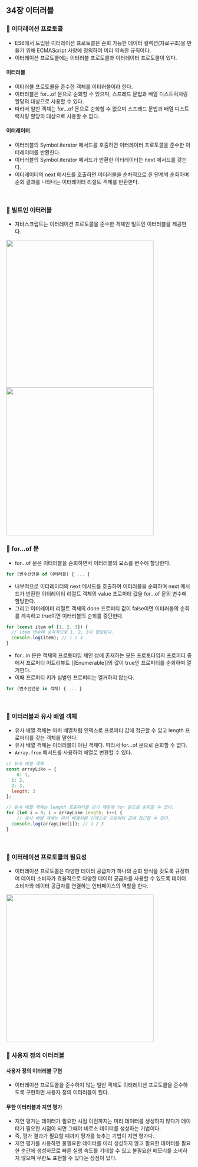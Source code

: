 ## 34장 이터러블

### 📌 이터레이션 프로토콜
- ES6에서 도입된 이터레이션 프로토콜은 순회 가능한 데이터 컬렉션(자료구조)을 만들기 위해 ECMAScript 사양에 정의하여 미리 약속한 규칙이다.
- 이터레이션 프로토콜에는 이터러블 프로토콜과 이터레이터 프로토콜이 있다.

#### 이터러블
- 이터러블 프로토콜을 준수한 객체를 이터러블이라 한다.
- 이터러블은 for...of 문으로 순회할 수 있으며, 스프레드 문법과 배열 디스트럭처링 할당의 대상으로 사용할 수 있다. 
- 따라서 일반 객체는 for...of 문으로 순회할 수 없으며 스프레드 문법과 배열 디스트럭처링 할당의 대상으로 사용할 수 없다.

#### 이터레이터
- 이터러블의 Symbol.iterator 메서드를 호출하면 이터레이터 프로토콜을 준수한 이터레이터를 반환한다.
- 이터러블의 Symbol.iterator 메서드가 반환한 이터레이터는 next 메서드를 갖는다. 
- 이터레이터의 next 메서드를 호출하면 이터러블을 순차적으로 한 단계씩 순회하며 순회 결과를 나타내는 이터레이터 리절트 객체를 반환한다.
<br>

### 📌 빌트인 이터러블
- 자바스크립트는 이터레이션 프로토콜을 준수한 객체인 빌트인 이터러블을 제공한다.
<img src="https://user-images.githubusercontent.com/89966610/182531236-24cc01a1-a680-4b2c-8fc6-5788d6e9861f.png" width=400px/>
<img src="https://user-images.githubusercontent.com/89966610/182531260-dfd2f0a6-e306-4aa5-9f3b-57876c2ebb68.png" width=400px/>
<br>

### 📌 for...of 문
- for...of 문은 이터러블을 순회하면서 이터러블의 요소를 변수에 할당한다.
```js
for (변수선언문 of 이터러블) { ... }
```
- 내부적으로 이터레이터의 next 메서드를 호출하여 이터러블을 순회하며 next 메서드가 반환한 이터레이터 리절트 객체의 value 프로퍼티 값을 for...of 문의 변수에 할당한다.
- 그리고 이터레이터 리절트 객체의 done 프로퍼티 값이 false이면 이터러블의 순회를 계속하고 true이면 이터러블의 순회를 중단한다.
```js
for (const item of [1, 2, 3]) {
  // item 변수에 순차적으로 1, 2, 3이 할당된다.
  console.log(item); // 1 2 3
}
```
- for...in 문은 객체의 프로토타입 체인 상에 존재하는 모든 프로토타입의 프로퍼티 중에서 프로퍼티 어트리뷰트 [[Enumerable]]의 값이 true인 프로퍼티를 순회하며 열거한다.
- 이때 프로퍼티 키가 심벌인 프로퍼티는 열거하지 않는다. 
```js
for (변수선언문 in 객체) { ... }
```
<br>
  
### 📌 이터러블과 유사 배열 객체
- 유사 배열 객체는 마치 배열처럼 인덱스로 프로퍼티 값에 접근할 수 있고 length 프로퍼티를 갖는 객체를 말한다. 
- 유사 배열 객체는 이터러블이 아닌 객체다. 따라서 for...of 문으로 순회할 수 없다.
- `Array.from` 메서드를 사용하여 배열로 변환할 수 있다.
```js
// 유사 배열 객체
const arrayLike = {
	0: 1,
  1: 2,
  2: 3,
  length: 3
};

// 유사 배열 객체는 length 프로퍼티를 갖기 때문에 for 문으로 순회할 수 있다.
for (let i = 0; i < arrayLike.length; i++) {
	// 유사 배열 객체는 마치 배열처럼 인덱스로 프로퍼티 값에 접근할 수 있다.
  console.log(arrayLike[i]); // 1 2 3
}
```
<br>
  
### 📌 이터레이션 프로토콜의 필요성
- 이터레이션 프로토콜은 다양한 데이터 공급자가 하나의 순회 방식을 갖도록 규정하여 데이터 소비자가 효율적으로 다양한 데이터 공급자를 사용할 수 있도록 데이터 소비자와 데이터 공급자를 연결하는 인터페이스의 역할을 한다. 
<img src="https://user-images.githubusercontent.com/89966610/182533094-411b8c54-0b8a-4f90-8c87-9f874f74f542.png" width=400px />
<br>
  
### 📌 사용자 정의 이터러블
#### 사용자 정의 이터러블 구현
- 이터레이션 프로토콜을 준수하지 않는 일반 객체도 이터레이션 프로토콜을 준수하도록 구현하면 사용자 정의 이터러블이 된다. 

#### 무한 이터러블과 지연 평가
- 지연 평가는 데이터가 필요한 시점 이전까지는 미리 데이터를 생성하지 않다가 데이터가 필요한 시점이 되면 그때야 비로소 데이터를 생성하는 기법이다.
- 즉, 평가 결과가 필요할 때까지 평가를 늦추는 기법이 지연 평가다. 
- 지연 평가를 사용하면 불필요한 데이터를 미리 생성하지 않고 필요한 데이터를 필요한 순간에 생성하므로 빠른 실행 속도를 기대할 수 있고 불필요한 메모리를 소비하지 않으며 무한도 표현할 수 있다는 장점이 있다. 
